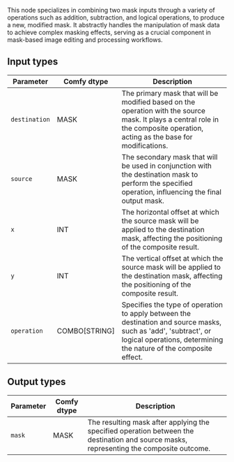 
This node specializes in combining two mask inputs through a variety of operations such as addition, subtraction, and logical operations, to produce a new, modified mask. It abstractly handles the manipulation of mask data to achieve complex masking effects, serving as a crucial component in mask-based image editing and processing workflows.
## Input types

| Parameter    | Comfy dtype | Description                                                                                                                                      |
| ------------ | ------------ | ------------------------------------------------------------------------------------------------------------------------------------------------ |
| `destination`| MASK        | The primary mask that will be modified based on the operation with the source mask. It plays a central role in the composite operation, acting as the base for modifications. |
| `source`     | MASK        | The secondary mask that will be used in conjunction with the destination mask to perform the specified operation, influencing the final output mask. |
| `x`          | INT         | The horizontal offset at which the source mask will be applied to the destination mask, affecting the positioning of the composite result.       |
| `y`          | INT         | The vertical offset at which the source mask will be applied to the destination mask, affecting the positioning of the composite result.         |
| `operation`  | COMBO[STRING]| Specifies the type of operation to apply between the destination and source masks, such as 'add', 'subtract', or logical operations, determining the nature of the composite effect. |

## Output types

| Parameter | Comfy dtype | Description                                                                 |
| --------- | ------------ | ---------------------------------------------------------------------------- |
| `mask`    | MASK        | The resulting mask after applying the specified operation between the destination and source masks, representing the composite outcome. |